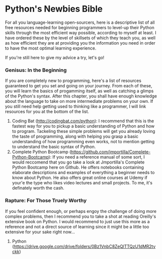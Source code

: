 # Python's Newbies Bible
For all you language-learning open-sourcers, here is a descriptive list of all free resources needed for beginning programmers to level-up their Python skills through the most efficient way possible, according to myself at least.
I have ordered these by the level of skillsets of which they teach you, as well as how efficient they are at providing you the information you need in order to have the most optimal learning experience. 

If you're still here to give my advice a try, let's go!

### Genisus: In the Beginning
If you are completely new to programming, here's a list of resources guaranteed to get you set and going on your journey. 
From each of these, you will learn the basics of progamming itself, as well as catching a glimps of the Python's syntax. 
After this chapter, you shall have enough knowledge about the language to take on more intermediate problems on your own. 
If you still need help getting used to thinking like a programmer, I will link resources for you at the bottom of the list. 

1. Coding Bat (http://codingbat.com/python):
  I recommend that this is the fastest way for you to pickup a basic understanding of Python and how to program. 
  Tackeling these simple problems will get you already loving the taste of programming, along with helping you grasp a basic     understanding of how programming even works, not to mention getting to understand the basic syntax of Python. 
2. Complete Python Bootcamp (https://github.com/jmportilla/Complete-Python-Bootcamp):
  If you need a reference manual of some sort, I would reccomend that you go take a look at Jmportilla's Complete Python         Bootcamp here on Github. He offers notebooks containing elaborate descriptions and examples of everything a beginner needs     to know about Python. He also offers great online courses at Udemy if your'e the type who likes video lectures and small       projects. To me, it's definately worth the cash. 

### Rapture: For Those Truely Worthy
If you feel confident enough, or perhaps engoy the challenge of doing more complex problems, then I recommend you to take a shot at reading Oreilly's extensive book on Python. I would recommend to just use this more as a reference and not a direct source of learning since it might be a little too extensive for your sake right now...

1. Python (https://drive.google.com/drive/folders/0Bz1VnbC8ZeQlTTQzU1dMR2tvckk)

